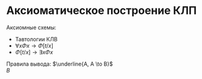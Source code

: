# Аксиоматическое построение КЛП 

Аксиомные схемы:
*  Тавтологии КЛВ
*  $\forall x \Phi x \to \Phi [t/x]$
*  $\Phi[t/x] \to \exists x \Phi x$

Правила вывода:
$\underline{A, A \to B}$ <br/>
$B$
